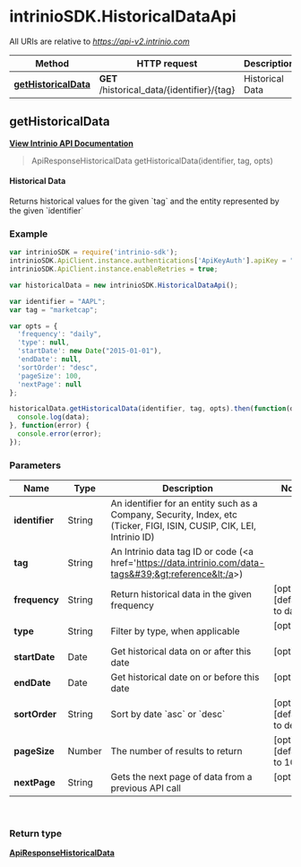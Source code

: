 # intrinioSDK.HistoricalDataApi

All URIs are relative to *https://api-v2.intrinio.com*

Method | HTTP request | Description
------------- | ------------- | -------------
[**getHistoricalData**](HistoricalDataApi.md#getHistoricalData) | **GET** /historical_data/{identifier}/{tag} | Historical Data



[//]: # (START_OPERATION)

[//]: # (CLASS:HistoricalDataApi)

[//]: # (METHOD:getHistoricalData)

[//]: # (RETURN_TYPE:ApiResponseHistoricalData)

[//]: # (RETURN_TYPE_KIND:object)

[//]: # (RETURN_TYPE_DOC:ApiResponseHistoricalData.md)

[//]: # (OPERATION:getHistoricalData_v2)

[//]: # (ENDPOINT:/historical_data/{identifier}/{tag})

[//]: # (DOCUMENT_LINK:HistoricalDataApi.md#getHistoricalData)

<a name="getHistoricalData"></a>
## **getHistoricalData**

[**View Intrinio API Documentation**](https://docs.intrinio.com/documentation/javascript/getHistoricalData_v2)

[//]: # (START_OVERVIEW)

> ApiResponseHistoricalData getHistoricalData(identifier, tag, opts)

#### Historical Data


Returns historical values for the given &#x60;tag&#x60; and the entity represented by the given &#x60;identifier&#x60;

[//]: # (END_OVERVIEW)

### Example

[//]: # (START_CODE_EXAMPLE)

```javascript
var intrinioSDK = require('intrinio-sdk');
intrinioSDK.ApiClient.instance.authentications['ApiKeyAuth'].apiKey = "YOUR_API_KEY";
intrinioSDK.ApiClient.instance.enableRetries = true;

var historicalData = new intrinioSDK.HistoricalDataApi();

var identifier = "AAPL";
var tag = "marketcap";

var opts = { 
  'frequency': "daily",
  'type': null,
  'startDate': new Date("2015-01-01"),
  'endDate': null,
  'sortOrder': "desc",
  'pageSize': 100,
  'nextPage': null
};

historicalData.getHistoricalData(identifier, tag, opts).then(function(data) {
  console.log(data);
}, function(error) {
  console.error(error);
});
```

[//]: # (END_CODE_EXAMPLE)

### Parameters

[//]: # (START_PARAMETERS)


Name | Type | Description  | Notes
------------- | ------------- | ------------- | -------------
 **identifier** | String| An identifier for an entity such as a Company, Security, Index, etc (Ticker, FIGI, ISIN, CUSIP, CIK, LEI, Intrinio ID) |  &nbsp;
 **tag** | String| An Intrinio data tag ID or code (&lt;a href&#x3D;&#39;https://data.intrinio.com/data-tags&#39;&gt;reference&lt;/a&gt;) |  &nbsp;
 **frequency** | String| Return historical data in the given frequency | [optional] [default to daily] &nbsp;
 **type** | String| Filter by type, when applicable | [optional]  &nbsp;
 **startDate** | Date| Get historical data on or after this date | [optional]  &nbsp;
 **endDate** | Date| Get historical date on or before this date | [optional]  &nbsp;
 **sortOrder** | String| Sort by date &#x60;asc&#x60; or &#x60;desc&#x60; | [optional] [default to desc] &nbsp;
 **pageSize** | Number| The number of results to return | [optional] [default to 100] &nbsp;
 **nextPage** | String| Gets the next page of data from a previous API call | [optional]  &nbsp;
<br/>

[//]: # (END_PARAMETERS)

### Return type

[**ApiResponseHistoricalData**](ApiResponseHistoricalData.md)



[//]: # (END_OPERATION)

